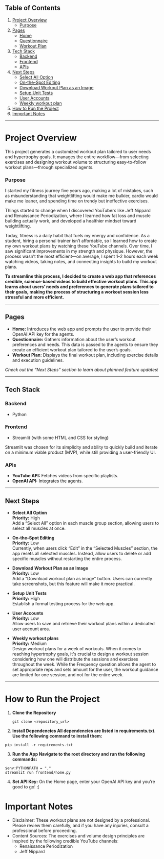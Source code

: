 ## Table of Contents

1. [Project Overview](#project-overview)
   - [Purpose](#purpose)
2. [Pages](#pages)
   - [Home](#home)
   - [Questionnaire](#questionnaire)
   - [Workout Plan](#workout-plan)
3. [Tech Stack](#tech-stack)
   - [Backend](#backend)
   - [Frontend](#frontend)
   - [APIs](#apis)
4. [Next Steps](#next-steps)
   - [Select All Option](#select-all-option)
   - [On-the-Spot Editing](#on-the-spot-editing)
   - [Download Workout Plan as an Image](#download-workout-plan-as-an-image)
   - [Setup Unit Tests](#setup-unit-tests)
   - [User Accounts](#user-accounts)
   - [Weekly workout plan](#weekly-workout-plan)
5. [How to Run the Project](#how-to-run-the-project)
6. [Important Notes](#important-notes)

---

# Project Overview

This project generates a customized workout plan tailored to user needs and hypertrophy goals. It manages the entire workflow—from selecting exercises and designing workout volume to structuring easy-to-follow workout plans—through specialized agents.

### Purpose

I started my fitness journey five years ago, making a lot of mistakes, such as misunderstanding that weightlifting would make me bulkier, cardio would make me leaner, and spending time on trendy but ineffective exercises.

Things started to change when I discovered YouTubers like Jeff Nippard and Renaissance Periodization, where I learned how fat loss and muscle building actually work, and developed a healthier mindset toward weightlifting.

Today, fitness is a daily habit that fuels my energy and confidence. As a student, hiring a personal trainer isn’t affordable, so I learned how to create my own workout plans by watching these YouTube channels. Over time, I saw significant improvements in my strength and physique. However, the process wasn’t the most efficient—on average, I spent 1–2 hours each week watching videos, taking notes, and connecting insights to build my workout plans.

**To streamline this process, I decided to create a web app that references credible, science-based videos to build effective workout plans. This app learns about users’ needs and preferences to generate plans tailored to their goals, making the process of structuring a workout session less stressful and more efficient.**

---

## Pages

- **Home:** Introduces the web app and prompts the user to provide their OpenAI API key for the agents.
- **Questionnaire:** Gathers information about the user’s workout preferences and needs. This data is passed to the agents to ensure they create an efficient workout plan tailored to the user’s goals.
- **Workout Plan:** Displays the final workout plan, including exercise details and execution guidelines.

*Check out the “Next Steps” section to learn about planned feature updates!*

---

## Tech Stack

### Backend
- Python

### Frontend
- Streamlit (with some HTML and CSS for styling)

Streamlit was chosen for its simplicity and ability to quickly build and iterate on a minimum viable product (MVP), while still providing a user-friendly UI.

### APIs
- **YouTube API:** Fetches videos from specific playlists.
- **OpenAI API:** Integrates the agents.

---

## Next Steps

- **Select All Option**  
  **Priority:** High  
  Add a “Select All” option in each muscle group section, allowing users to select all muscles at once.

- **On-the-Spot Editing**  
  **Priority:** Low  
  Currently, when users click “Edit” in the “Selected Muscles” section, the app resets all selected muscles. Instead, allow users to delete or add specific muscles without restarting the entire process.

- **Download Workout Plan as an Image**  
  **Priority:** Low  
  Add a “Download workout plan as image” button. Users can currently take screenshots, but this feature will make it more practical.

- **Setup Unit Tests**  
  **Priority:** High  
  Establish a formal testing process for the web app.

- **User Accounts**  
  **Priority:** Low  
  Allow users to save and retrieve their workout plans within a dedicated user account area.

- **Weekly workout plans**  
  **Priority:** Medium  
  Design workout plans for a week of workouts. 
  When it comes to reaching hypertrophy goals, it's crucial to design a workout session considering how one will distribute the sessions and exercises throughout the week. While the Frequency question allows the agent to set appropriate reps and sets amount for the user, the workout guidance are limited for one session, and not for the entire week. 

---

# How to Run the Project

1. **Clone the Repository**
   ```
   git clone <repository_url>
   ```
2. **Install Dependencies All dependencies are listed in requirements.txt. Use the following command to install them:**
```
pip install -r requirements.txt
```

3. **Run the App Navigate to the root directory and run the following commands:**
```
$env:PYTHONPATH = "."
streamlit run frontend/home.py
```
4. **Set API Key:**
On the Home page, enter your OpenAI API key and you’re good to go! :)

# Important Notes
- Disclaimer: These workout plans are not designed by a professional. Please review them carefully, and if you have any injuries, consult a professional before proceeding.
- Content Sources: The exercises and volume design principles are inspired by the following credible YouTube channels:
    - Renaissance Periodization
    - Jeff Nippard
